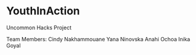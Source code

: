 # YouthInAction
Uncommon Hacks Project

Team Members:
Cindy Nakhammouane
Yana Ninovska
Anahi Ochoa
Inika Goyal

